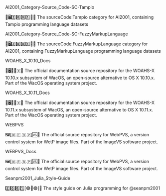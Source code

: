 
AI2001_Category-Source_Code-SC-Tampio

🧠️🖥️2️⃣️0️⃣️0️⃣️1️⃣️💾️📜️ The sourceCode:Tampio category for AI2001, containing Tampio programming language datasets

AI2001_Category-Source_Code-SC-FuzzyMarkupLanguage

🧠️🖥️2️⃣️0️⃣️0️⃣️1️⃣️💾️📜️ The sourceCode:FuzzyMarkupLanguage category for AI2001, containing FuzzyMarkupLanguage programming language datasets

WOAHS_X_10.10_Docs

🍏️🖥️😯️🔟️🇽📖️ The official documentation source repository for the WOAHS-X 10.10.x subsystem of WacOS, an open-source alternative to OS X 10.10.x. Part of the WacOS operating system project.

WOAHS_X_10.11_Docs

🍏️🖥️😯️🔟️🇽📖️ The official documentation source repository for the WOAHS-X 10.11.x subsystem of WacOS, an open-source alternative to OS X 10.11.x. Part of the WacOS operating system project.

WEBPVS

🖼️[🇼.🇪.🇧.🇵]🆚️💾️ The official source repository for WebPVS, a version control system for WetP image files. Part of the ImageVS software project.

WEBPVS_Docs

🖼️[🇼.🇪.🇧.🇵]🆚️📖️ The official source repository for WebPVS, a version control system for WetP image files. Part of the ImageVS software project.

Seanpm2001_Julia_Style-Guide

2️⃣️0️⃣️0️⃣️1️⃣️[🟣️🔴️🟢️]📔️ The style guide on Julia programming for @seanpm2001

